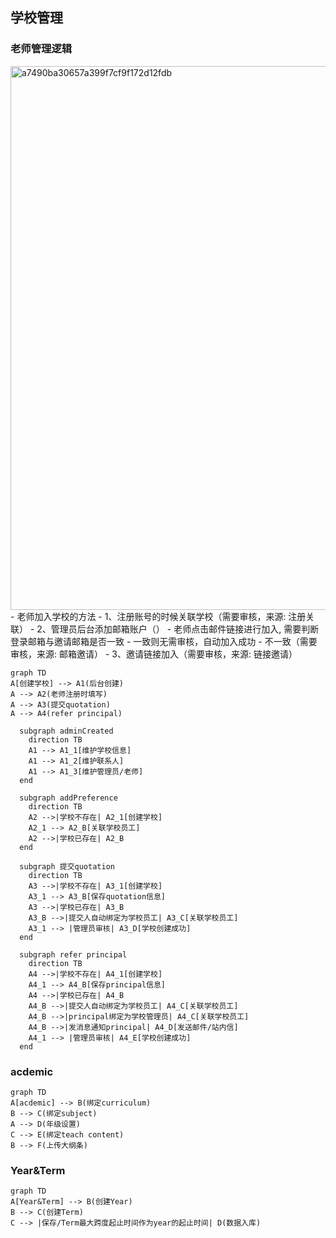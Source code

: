 ## 学校管理


### 老师管理逻辑
<img width="870" alt="a7490ba30657a399f7cf9f172d12fdb" src="https://user-images.githubusercontent.com/1272280/174215231-61eb726a-96a9-4d80-b07f-2a7001678ad6.png">
- 老师加入学校的方法
  - 1、注册账号的时候关联学校（需要审核，来源: 注册关联）
  - 2、管理员后台添加邮箱账户（）
    - 老师点击邮件链接进行加入, 需要判断 登录邮箱与邀请邮箱是否一致
    - 一致则无需审核，自动加入成功
    - 不一致（需要审核，来源: 邮箱邀请）
  - 3、邀请链接加入（需要审核，来源: 链接邀请）


```mermaid
graph TD
A[创建学校] --> A1(后台创建)
A --> A2(老师注册时填写)
A --> A3(提交quotation)
A --> A4(refer principal)

  subgraph adminCreated
    direction TB
    A1 --> A1_1[维护学校信息]
    A1 --> A1_2[维护联系人]
    A1 --> A1_3[维护管理员/老师]
  end

  subgraph addPreference
    direction TB
    A2 -->|学校不存在| A2_1[创建学校] 
    A2_1 --> A2_B[关联学校员工]
    A2 -->|学校已存在| A2_B
  end

  subgraph 提交quotation
    direction TB
    A3 -->|学校不存在| A3_1[创建学校] 
    A3_1 --> A3_B[保存quotation信息]
    A3 -->|学校已存在| A3_B
    A3_B -->|提交人自动绑定为学校员工| A3_C[关联学校员工]
    A3_1 --> |管理员审核| A3_D[学校创建成功]
  end
  
  subgraph refer principal
    direction TB
    A4 -->|学校不存在| A4_1[创建学校] 
    A4_1 --> A4_B[保存principal信息]
    A4 -->|学校已存在| A4_B
    A4_B -->|提交人自动绑定为学校员工| A4_C[关联学校员工]
    A4_B -->|principal绑定为学校管理员| A4_C[关联学校员工]
    A4_B -->|发消息通知principal| A4_D[发送邮件/站内信]
    A4_1 --> |管理员审核| A4_E[学校创建成功]
  end
```

### acdemic

```mermaid
graph TD
A[acdemic] --> B(绑定curriculum)
B --> C(绑定subject)
A --> D(年级设置)
C --> E(绑定teach content)
B --> F(上传大纲条)

```


### Year&Term

```mermaid
graph TD
A[Year&Term] --> B(创建Year)
B --> C(创建Term)
C --> |保存/Term最大跨度起止时间作为year的起止时间| D(数据入库)


```
